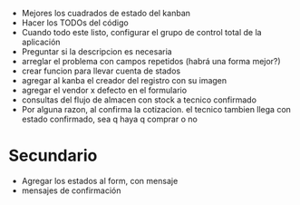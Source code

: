 - Mejores los cuadrados de estado del kanban
- Hacer los TODOs del código
- Cuando todo este listo, configurar el grupo de control total de la aplicación
- Preguntar si la descripcion es necesaria
- arreglar el problema con campos repetidos (habrá una forma mejor?)
- crear funcion para llevar cuenta de stados
- agregar al kanba el creador del registro con su imagen
- agregar el vendor x defecto en el formulario
- consultas del flujo de almacen con stock a tecnico confirmado
- Por alguna razon, al confirma la cotizacion. el tecnico tambien llega con estado confirmado, sea q haya q comprar o no
# Secundario

- Agregar los estados al form, con mensaje
- mensajes de confirmación